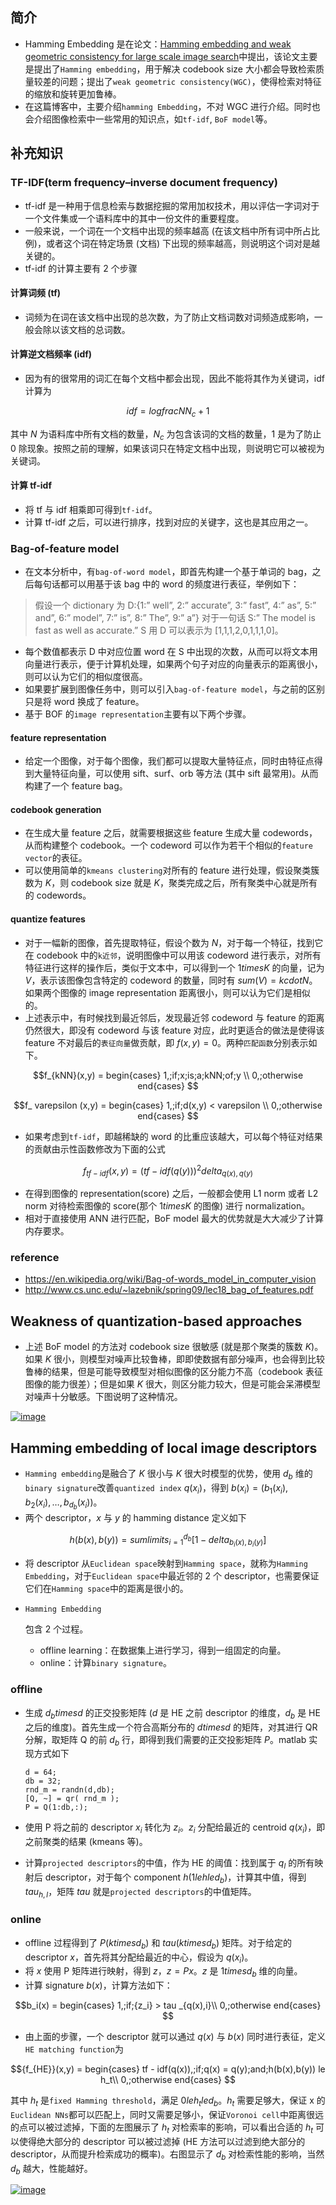 ## 简介

- Hamming Embedding 是在论文：[Hamming embedding and weak geometric consistency for large scale image search](http://lear.inrialpes.fr/pubs/2008/JDS08/jegou_hewgc08.pdf)中提出，该论文主要是提出了`Hamming embedding`，用于解决 codebook size 大小都会导致检索质量较差的问题；提出了`weak geometric consistency(WGC)`，使得检索对特征的缩放和旋转更加鲁棒。
- 在这篇博客中，主要介绍`hamming Embedding`，不对 WGC 进行介绍。同时也会介绍图像检索中一些常用的知识点，如`tf-idf`, `BoF model`等。

## 补充知识

### TF-IDF(term frequency–inverse document frequency)

- tf-idf 是一种用于信息检索与数据挖掘的常用加权技术，用以评估一字词对于一个文件集或一个语料库中的其中一份文件的重要程度。
- 一般来说，一个词在一个文档中出现的频率越高 (在该文档中所有词中所占比例)，或者这个词在特定场景 (文档) 下出现的频率越高，则说明这个词对是越关键的。
- tf-idf 的计算主要有 2 个步骤

#### 计算词频 (tf)

- 词频为在词在该文档中出现的总次数，为了防止文档词数对词频造成影响，一般会除以该文档的总词数。

#### 计算逆文档频率 (idf)

- 因为有的很常用的词汇在每个文档中都会出现，因此不能将其作为关键词，idf 计算为

$$idf = log frac {N} {N_c + 1}$$

其中 $N$ 为语料库中所有文档的数量，$N_c$ 为包含该词的文档的数量，1 是为了防止 0 除现象。按照之前的理解，如果该词只在特定文档中出现，则说明它可以被视为关键词。



#### 计算 tf-idf

- 将 tf 与 idf 相乘即可得到`tf-idf`。
- 计算 tf-idf 之后，可以进行排序，找到对应的关键字，这也是其应用之一。

### Bag-of-feature model

- 在文本分析中，有`bag-of-word model`，即首先构建一个基于单词的 bag，之后每句话都可以用基于该 bag 中的 word 的频度进行表征，举例如下：

> 假设一个 dictionary 为 D:{1:” well”, 2:” accurate”, 3:” fast”, 4:” as”, 5:” and”, 6:” model”, 7:” is”, 8:” The”, 9:” a”}
> 对于一句话 S:” The model is fast as well as accurate.”
> S 用 D 可以表示为 [1,1,1,2,0,1,1,1,0]。

- 每个数值都表示 D 中对应位置 word 在 S 中出现的次数，从而可以将文本用向量进行表示，便于计算机处理，如果两个句子对应的向量表示的距离很小，则可以认为它们的相似度很高。
- 如果要扩展到图像任务中，则可以引入`bag-of-feature model`，与之前的区别只是将 word 换成了 feature。
- 基于 BOF 的`image representation`主要有以下两个步骤。



#### feature representation

- 给定一个图像，对于每个图像，我们都可以提取大量特征点，同时由特征点得到大量特征向量，可以使用 sift、surf、orb 等方法 (其中 sift 最常用)。从而构建了一个 feature bag。

#### codebook generation

- 在生成大量 feature 之后，就需要根据这些 feature 生成大量 codewords，从而构建整个 codebook。一个 codeword 可以作为若干个相似的`feature vector`的表征。
- 可以使用简单的`kmeans clustering`对所有的 feature 进行处理，假设聚类簇数为 $K$，则 codebook size 就是 $K$，聚类完成之后，所有聚类中心就是所有的 codewords。

#### quantize features

- 对于一幅新的图像，首先提取特征，假设个数为 $N$，对于每一个特征，找到它在 codebook 中的`k近邻`，说明图像中可以用该 codeword 进行表示，对所有特征进行这样的操作后，类似于文本中，可以得到一个 $1 times K$ 的向量，记为 $V$，表示该图像包含特定的 codeword 的数量，同时有 $sum(V)=k cdot N$。如果两个图像的 image representation 距离很小，则可以认为它们是相似的。
- 上述表示中，有时候找到最近邻后，发现最近邻 codeword 与 feature 的距离仍然很大，即没有 codeword 与该 feature 对应，此时更适合的做法是使得该 feature 不对最后的`表征向量`做贡献，即 $f(x,y)=0$。两种`匹配函数`分别表示如下。

$$f_{kNN}(x,y) = begin{cases}
1,;if;x;is;a;kNN;of;y \\
0,;otherwise
end{cases} $$

$$f_ varepsilon (x,y) = begin{cases}
1,;if;d(x,y) < varepsilon \\
0,;otherwise
end{cases} $$

- 如果考虑到`tf-idf`，即越稀缺的 word 的比重应该越大，可以每个特征对结果的贡献由示性函数修改为下面的公式

$$f_{tf - idf}(x,y) = (tf - idf(q(y)))^2 delta _{q(x),q(y)}$$

- 在得到图像的 representation(score) 之后，一般都会使用 L1 norm 或者 L2 norm 对待检索图像的 score(那个 $1 times K$ 的图像) 进行 normalization。
- 相对于直接使用 ANN 进行匹配，BoF model 最大的优势就是大大减少了计算内存要求。



### reference

- https://en.wikipedia.org/wiki/Bag-of-words_model_in_computer_vision
- http://www.cs.unc.edu/~lazebnik/spring09/lec18_bag_of_features.pdf

## Weakness of quantization-based approaches

- 上述 BoF model 的方法对 codebook size 很敏感 (就是那个聚类的簇数 $K$)。如果 $K$ 很小，则模型对噪声比较鲁棒，即即使数据有部分噪声，也会得到比较鲁棒的结果，但是可能导致模型对相似图像的区分能力不高（codebook 表征图像的能力很差）；但是如果 $K$ 很大，则区分能力较大，但是可能会呆滞模型对噪声十分敏感。下图说明了这种情况。



[![image](https://littletomatodonkey.github.io//img/post/20181207-he-k-impact.png)](https://littletomatodonkey.github.io//img/post/20181207-he-k-impact.png)





## Hamming embedding of local image descriptors

- `Hamming embedding`是融合了 $K$ 很小与 $K$ 很大时模型的优势，使用 $d_b$ 维的`binary signature`改善`quantized index` $q(x_i)$，得到 $b(x_i) = (b_1(x_i), b_2(x_i), …, b_{d_b}(x_i))$。
- 两个 descriptor，$x$ 与 $y$ 的 hamming distance 定义如下

$$h(b(x),b(y)) = sumlimits_{i = 1}^{d_b} [1 - delta _{b_i(x),b_i(y)}]$$

- 将 descriptor 从`Euclidean space`映射到`Hamming space`，就称为`Hamming Embedding`，对于`Euclidean space`中最近邻的 2 个 descriptor，也需要保证它们在`Hamming space`中的距离是很小的。

- ```
  Hamming Embedding
  ```

  包含 2 个过程。

  - offline learning：在数据集上进行学习，得到一组固定的向量。
  - online：计算`binary signature`。

  

### offline

- 生成 $d_b times d$ 的正交投影矩阵 ($d$ 是 HE 之前 descriptor 的维度，$d_b$ 是 HE 之后的维度)。首先生成一个符合高斯分布的 $dtimes d$ 的矩阵，对其进行 QR 分解，取矩阵 Q 的前 $d_b$ 行，即得到我们需要的正交投影矩阵 $P$。matlab 实现方式如下

  ```
  d = 64;
  db = 32;
  rnd_m = randn(d,db);
  [Q, ~] = qr( rnd_m );
  P = Q(1:db,:);
  ```

- 使用 P 将之前的 descriptor $x_i$ 转化为 $z_i$。$z_i$ 分配给最近的 centroid $q(x_i)$，即之前聚类的结果 (kmeans 等)。

- 计算`projected descriptors`的中值，作为 HE 的阈值：找到属于 $q_l$ 的所有映射后 descriptor，对于每个 component $h(1 le h le d_b)$，计算其中值，得到 $tau _{h,l}$，矩阵 $tau$ 就是`projected descriptors`的中值矩阵。

### online

- offline 过程得到了 $P(k times d_b)$ 和 $tau (k times d_b)$ 矩阵。对于给定的 descriptor $x$，首先将其分配给最近的中心，假设为 $q(x_i)$。
- 将 $x$ 使用 P 矩阵进行映射，得到 $z$，$z = Px$。$z$ 是 $1 times d_b$ 维的向量。
- 计算 signature $b(x)$，计算方法如下：

$$b_i(x) = begin{cases}
1,;if;{z_i} > tau _{q(x),i}\\
0,;otherwise
end{cases} $$

- 由上面的步骤，一个 descriptor 就可以通过 $q(x)$ 与 $b(x)$ 同时进行表征，定义`HE matching function`为

$${f_{HE}}(x,y) = begin{cases}
tf - idf(q(x)),;if;q(x) = q(y);and;h(b(x),b(y)) le h_t\\
0,;otherwise
end{cases} $$

其中 $h_t$ 是`fixed Hamming threshold`，满足 $0 le h_t le d_b$。$h_t$ 需要足够大，保证 x 的`Euclidean NNs`都可以匹配上，同时又需要足够小，保证`Voronoi cell`中距离很远的点可以被过滤掉，下面的左图展示了 $h_t$ 对检索率的影响，可以看出合适的 $h_t$ 可以使得绝大部分的 descriptor 可以被过滤掉 (HE 方法可以过滤到绝大部分的 descriptor，从而提升检索成功的概率)。右图显示了 $d_b$ 对检索性能的影响，当然 $d_b$ 越大，性能越好。



[![image](https://littletomatodonkey.github.io//img/post/20181207-he-filter-impact.png)
  ](https://littletomatodonkey.github.io//img/post/20181207-he-filter-impact.png)